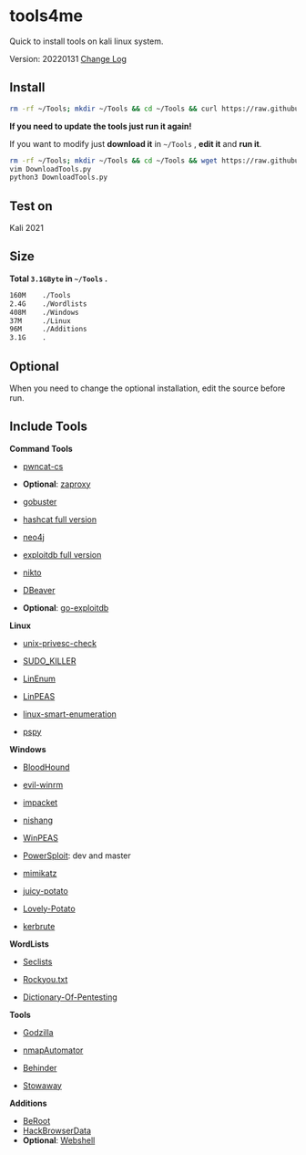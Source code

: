 # tools4me

Quick to install tools on kali linux system.

Version: 20220131 [Change Log](https://github.com/manesec/tools4me/blob/main/CHANGE.md)

## Install

```bash
rm -rf ~/Tools; mkdir ~/Tools && cd ~/Tools && curl https://raw.githubusercontent.com/manesec/tools4me/main/DownloadTools.py | python3
```

**If you need to update the tools just run it again!**

If you want to modify just **download it** in `~/Tools` , **edit it** and **run it**.

```bash
rm -rf ~/Tools; mkdir ~/Tools && cd ~/Tools && wget https://raw.githubusercontent.com/manesec/tools4me/main/DownloadTools.py
vim DownloadTools.py
python3 DownloadTools.py
```

## Test on

Kali 2021

## Size

**Total `3.1GByte` in `~/Tools` .**

```bash
160M    ./Tools
2.4G    ./Wordlists
408M    ./Windows
37M     ./Linux
96M     ./Additions
3.1G    .
```

## Optional

When you need to change the optional installation, edit the source before run. 

## Include Tools

**Command Tools**

+ [pwncat-cs](https://github.com/calebstewart/pwncat)

+ **Optional**: [zaproxy](https://github.com/zaproxy/zaproxy)

+ [gobuster](https://github.com/OJ/gobuster)

+ [hashcat full version](https://hashcat.net/hashcat/)

+ [neo4j](https://neo4j.com/)

+ [exploitdb full version](https://www.exploit-db.com/)

+ [nikto](https://github.com/sullo/nikto)

+ [DBeaver](https://dbeaver.io/download/)

+ **Optional**: [go-exploitdb](https://github.com/vulsio/go-exploitdb)

**Linux**

+ [unix-privesc-check](https://github.com/pentestmonkey/unix-privesc-check)

+ [SUDO_KILLER](https://github.com/TH3xACE/SUDO_KILLER)

+ [LinEnum](https://github.com/rebootuser/LinEnum)

+ [LinPEAS](https://github.com/carlospolop/PEASS-ng/tree/master/linPEAS)

+ [linux-smart-enumeration](https://github.com/diego-treitos/linux-smart-enumeration)

+ [pspy](https://github.com/DominicBreuker/pspy)

**Windows**

+ [BloodHound](https://github.com/BloodHoundAD/BloodHound)

+ [evil-winrm](https://github.com/Hackplayers/evil-winrm)

+ [impacket](https://github.com/SecureAuthCorp/impacket)

+ [nishang](https://github.com/samratashok/nishang)

+ [WinPEAS](https://github.com/carlospolop/PEASS-ng/tree/master/winPEAS)

+ [PowerSploit](https://github.com/PowerShellMafia/PowerSploit): dev and master

+ [mimikatz](https://github.com/gentilkiwi/mimikatz)

+ [juicy-potato](https://github.com/ohpe/juicy-potato)

+ [Lovely-Potato](https://github.com/TsukiCTF/Lovely-Potato)

+ [kerbrute](https://github.com/TarlogicSecurity/kerbrute)

**WordLists**

+ [Seclists](https://github.com/danielmiessler/SecLists)

+ [Rockyou.txt](https://github.com/brannondorsey/naive-hashcat/releases/download/data/rockyou.txt)

+ [Dictionary-Of-Pentesting](https://github.com/insightglacier/Dictionary-Of-Pentesting)

**Tools**

+ [Godzilla](https://github.com/BeichenDream/Godzilla)

+ [nmapAutomator](https://github.com/21y4d/nmapAutomator)

+ [Behinder](https://github.com/rebeyond/Behinder)

+ [Stowaway](https://github.com/ph4ntonn/Stowaway)

**Additions**

+ [BeRoot](https://github.com/AlessandroZ/BeRoot)
+ [HackBrowserData](https://github.com/moonD4rk/HackBrowserData)
+ **Optional**: [Webshell](https://github.com/tennc/webshell)